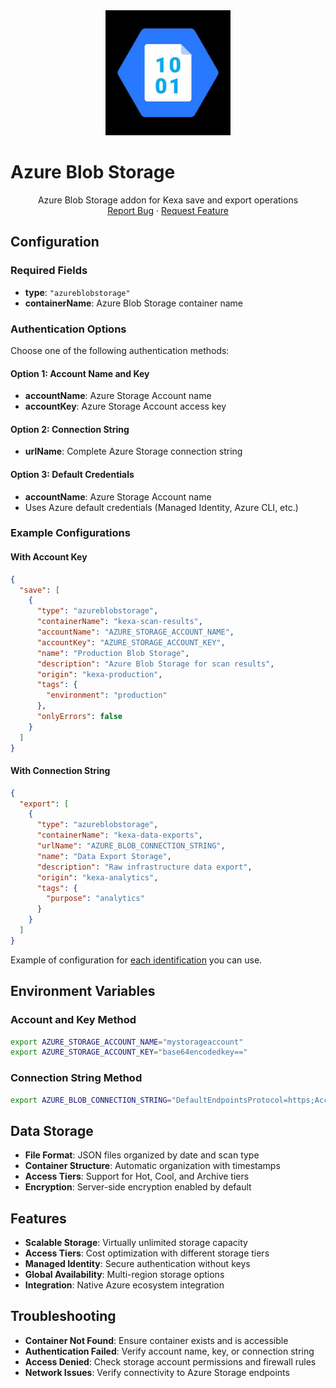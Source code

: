 <div align="center">
    <a href="https://www.kexa.io/">
        <img src="../../images/azureBlobStorage.png" alt="Logo" width="200"/>
    </a>
</div>

# Azure Blob Storage

<div>
  <p align="center">
    Azure Blob Storage addon for Kexa save and export operations
    <br />
    <a href="https://github.com/4urcloud/Kexa/issues">Report Bug</a>
    ·
    <a href="https://github.com/4urcloud/Kexa/issues">Request Feature</a>
  </p>
</div>

## Configuration

### Required Fields

- **type**: `"azureblobstorage"`
- **containerName**: Azure Blob Storage container name

### Authentication Options

Choose one of the following authentication methods:

#### Option 1: Account Name and Key
- **accountName**: Azure Storage Account name
- **accountKey**: Azure Storage Account access key

#### Option 2: Connection String  
- **urlName**: Complete Azure Storage connection string

#### Option 3: Default Credentials
- **accountName**: Azure Storage Account name
- Uses Azure default credentials (Managed Identity, Azure CLI, etc.)

### Example Configurations

#### With Account Key
```json
{
  "save": [
    {
      "type": "azureblobstorage",
      "containerName": "kexa-scan-results",
      "accountName": "AZURE_STORAGE_ACCOUNT_NAME",
      "accountKey": "AZURE_STORAGE_ACCOUNT_KEY",
      "name": "Production Blob Storage",
      "description": "Azure Blob Storage for scan results",
      "origin": "kexa-production",
      "tags": {
        "environment": "production"
      },
      "onlyErrors": false
    }
  ]
}
```

#### With Connection String
```json
{
  "export": [
    {
      "type": "azureblobstorage",
      "containerName": "kexa-data-exports", 
      "urlName": "AZURE_BLOB_CONNECTION_STRING",
      "name": "Data Export Storage",
      "description": "Raw infrastructure data export",
      "origin": "kexa-analytics",
      "tags": {
        "purpose": "analytics"
      }
    }
  ]
}
```

Example of configuration for [each identification](../../config/demo/azureBlobStorage.default.json) you can use.

## Environment Variables

### Account and Key Method
```bash
export AZURE_STORAGE_ACCOUNT_NAME="mystorageaccount"
export AZURE_STORAGE_ACCOUNT_KEY="base64encodedkey=="
```

### Connection String Method
```bash
export AZURE_BLOB_CONNECTION_STRING="DefaultEndpointsProtocol=https;AccountName=mystorageaccount;AccountKey=base64key==;EndpointSuffix=core.windows.net"
```

## Data Storage

- **File Format**: JSON files organized by date and scan type
- **Container Structure**: Automatic organization with timestamps
- **Access Tiers**: Support for Hot, Cool, and Archive tiers
- **Encryption**: Server-side encryption enabled by default

## Features

- **Scalable Storage**: Virtually unlimited storage capacity
- **Access Tiers**: Cost optimization with different storage tiers
- **Managed Identity**: Secure authentication without keys
- **Global Availability**: Multi-region storage options
- **Integration**: Native Azure ecosystem integration

## Troubleshooting

- **Container Not Found**: Ensure container exists and is accessible
- **Authentication Failed**: Verify account name, key, or connection string
- **Access Denied**: Check storage account permissions and firewall rules
- **Network Issues**: Verify connectivity to Azure Storage endpoints